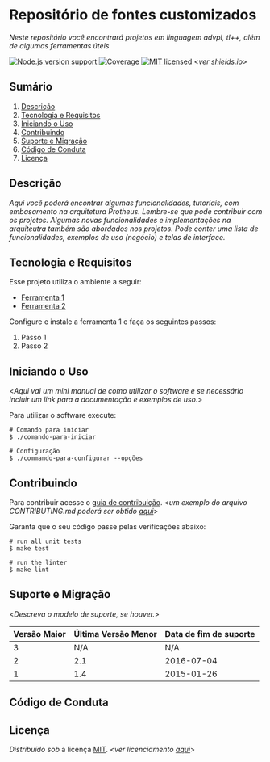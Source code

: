 Repositório de fontes customizados 
====
_Neste repositório você encontrará projetos em linguagem advpl, tl++, além de algumas ferramentas úteis_

[![Node.js version support][shield-node]](#)
[![Coverage][shield-coverage]](#)
[![MIT licensed][shield-license]](#) <_ver [shields.io][shield]_>

Sumário
----

1. [Descrição](#descrição)
2. [Tecnologia e Requisitos](#tecnologia-e-requisitos)
3. [Iniciando o Uso](#iniciando-o-uso)
4. [Contribuindo](#contribuindo)
5. [Suporte e Migração](#suporte-e-migração)
6. [Código de Conduta](#código-de-conduta)
7. [Licença](#licença)

Descrição
----

_Aqui você poderá encontrar algumas funcionalidades, tutoriais, com embasamento na arquitetura Protheus. Lembre-se que pode contribuir com os projetos. Algumas novas funcionalidades e implementações na arquiteutra também são abordados nos projetos.
Pode conter uma lista de funcionalidades, exemplos de uso (negócio) e telas de interface._

Tecnologia e Requisitos
----

Esse projeto utiliza o ambiente a seguir:

- [Ferramenta 1](#descrição)
- [Ferramenta 2](#)

Configure e instale a ferramenta 1 e faça os seguintes passos:

1. Passo 1
2. Passo 2

Iniciando o Uso
----

<_Aqui vai um mini manual de como utilizar o software e se necessário incluir um link para a documentação e exemplos de uso._>

Para utilizar o software execute:
```
# Comando para iniciar
$ ./comando-para-iniciar

# Configuração
$ ./commando-para-configurar --opções
```

Contribuindo
----

Para contribuir acesse o [guia de contribuição](CONTRIBUTING.md). <_um exemplo do arquivo CONTRIBUTING.md poderá ser obtido [aqui](http://code.engpro.totvs.com.br/engpro/guides/src/branch/master/pt-BR/README.md)_>

Garanta que o seu código passe pelas verificações abaixo:
```
# run all unit tests
$ make test  

# run the linter
$ make lint  
```

Suporte e Migração
----

<_Descreva o modelo de suporte, se houver._>

| Versão Maior  | Última Versão Menor | Data de fim de suporte |
| :------------ | :------------------ | :--------------------- |
| 3             | N/A                 | N/A                    |
| 2             | 2.1                 | 2016-07-04             |
| 1             | 1.4                 | 2015-01-26             |

Código de Conduta
----

Licença
----

_Distribuído sob_ a licença [MIT](LICENSE.md). <_ver licenciamento [aqui](http://code.engpro.totvs.com.br/engpro/guides/src/branch/master/pt-BR/README.md)_>

[shield]: https://www.shields.io
[shield-coverage]: https://img.shields.io/badge/coverage-80%25-brightgreen.svg
[shield-license]: https://img.shields.io/badge/license-MIT-blue.svg
[shield-node]: https://img.shields.io/badge/node.js%20support-8.8.1-brightgreen.svg
